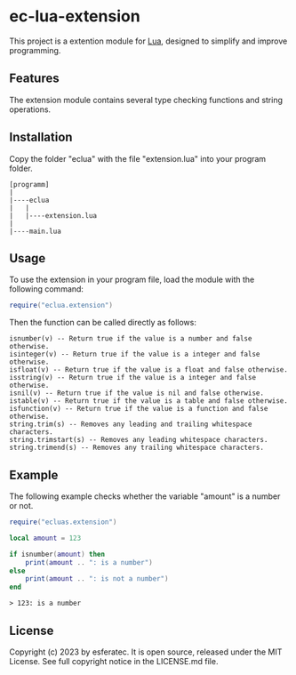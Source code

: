 # ec-lua-extension

This project is a extention module for [Lua](https://www.lua.org/), designed to simplify and improve programming.

## Features

The extension module contains several type checking functions and string operations.

## Installation

Copy the folder "eclua" with the file "extension.lua" into your program folder.

```text
[programm]
|
|----eclua
|   |
|   |----extension.lua
|
|----main.lua
```

## Usage

To use the extension in your program file, load the module with the following command:

```lua
require("eclua.extension")
```

Then the function can be called directly as follows:

```text
isnumber(v) -- Return true if the value is a number and false otherwise.
isinteger(v) -- Return true if the value is a integer and false otherwise.
isfloat(v) -- Return true if the value is a float and false otherwise.
isstring(v) -- Return true if the value is a integer and false otherwise.
isnil(v) -- Return true if the value is nil and false otherwise.
istable(v) -- Return true if the value is a table and false otherwise.
isfunction(v) -- Return true if the value is a function and false otherwise.
string.trim(s) -- Removes any leading and trailing whitespace characters.
string.trimstart(s) -- Removes any leading whitespace characters.
string.trimend(s) -- Removes any trailing whitespace characters.
```

## Example

The following example checks whether the variable "amount" is a number or not.

```lua
require("ecluas.extension")

local amount = 123

if isnumber(amount) then
    print(amount .. ": is a number")
else
    print(amount .. ": is not a number")
end
```

```text
> 123: is a number
```

## License

Copyright (c) 2023 by esferatec.
It is open source, released under the MIT License.
See full copyright notice in the LICENSE.md file.
